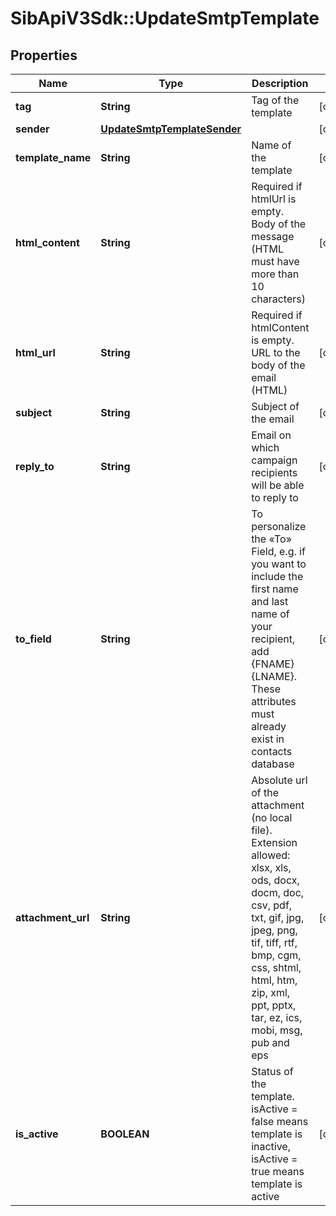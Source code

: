 # SibApiV3Sdk::UpdateSmtpTemplate

## Properties
Name | Type | Description | Notes
------------ | ------------- | ------------- | -------------
**tag** | **String** | Tag of the template | [optional] 
**sender** | [**UpdateSmtpTemplateSender**](UpdateSmtpTemplateSender.md) |  | [optional] 
**template_name** | **String** | Name of the template | [optional] 
**html_content** | **String** | Required if htmlUrl is empty. Body of the message (HTML must have more than 10 characters) | [optional] 
**html_url** | **String** | Required if htmlContent is empty. URL to the body of the email (HTML) | [optional] 
**subject** | **String** | Subject of the email | [optional] 
**reply_to** | **String** | Email on which campaign recipients will be able to reply to | [optional] 
**to_field** | **String** | To personalize the «To» Field, e.g. if you want to include the first name and last name of your recipient, add {FNAME} {LNAME}. These attributes must already exist in contacts database | [optional] 
**attachment_url** | **String** | Absolute url of the attachment (no local file). Extension allowed: xlsx, xls, ods, docx, docm, doc, csv, pdf, txt, gif, jpg, jpeg, png, tif, tiff, rtf, bmp, cgm, css, shtml, html, htm, zip, xml, ppt, pptx, tar, ez, ics, mobi, msg, pub and eps | [optional] 
**is_active** | **BOOLEAN** | Status of the template. isActive &#x3D; false means template is inactive, isActive &#x3D; true means template is active | [optional] 



